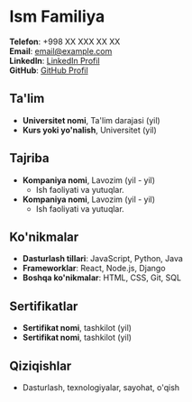 # Ism Familiya

**Telefon**: +998 XX XXX XX XX  
**Email**: email@example.com  
**LinkedIn**: [LinkedIn Profil](https://www.linkedin.com/in/username)  
**GitHub**: [GitHub Profil](https://github.com/username)

## Ta'lim

- **Universitet nomi**, Ta'lim darajasi (yil)
- **Kurs yoki yo'nalish**, Universitet (yil)

## Tajriba

- **Kompaniya nomi**, Lavozim (yil - yil)
  - Ish faoliyati va yutuqlar.
- **Kompaniya nomi**, Lavozim (yil - yil)
  - Ish faoliyati va yutuqlar.

## Ko'nikmalar

- **Dasturlash tillari**: JavaScript, Python, Java
- **Frameworklar**: React, Node.js, Django
- **Boshqa ko'nikmalar**: HTML, CSS, Git, SQL

## Sertifikatlar

- **Sertifikat nomi**, tashkilot (yil)
- **Sertifikat nomi**, tashkilot (yil)

## Qiziqishlar

- Dasturlash, texnologiyalar, sayohat, o'qish
